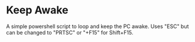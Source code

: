# Keep Awake
 A simple powershell script to loop and keep the PC awake. Uses "ESC" but can be changed to "PRTSC" or "+F15" for Shift+F15.
